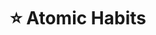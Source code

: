 ---
title: "⭐️ Atomic Habits"
description: "Motivation is fickle. Systems are forever."
cover: "images/reading/atomic-habits.jpeg"
publishDate: 2024-02-11
authors: "James Clear"
categories: ["self-mastery & growth"]
status: 🟢
---